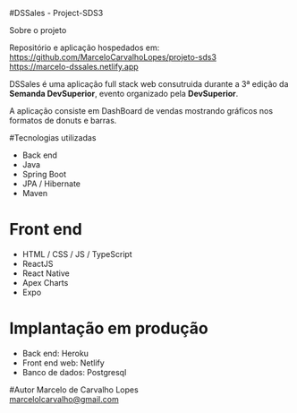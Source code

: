 #DSSales - Project-SDS3

Sobre o projeto

Repositório e aplicação hospedados em: </br>
https://github.com/MarceloCarvalhoLopes/projeto-sds3</br>
https://marcelo-dssales.netlify.app

DSSales é uma aplicação full stack web consutruida durante a 3ª edição da <b>Semanda DevSuperior</b>, evento organizado pela <b>DevSuperior</b>. </br>

A aplicação consiste em DashBoard de vendas mostrando gráficos nos formatos de donuts e barras. </br>


#Tecnologias utilizadas
<ul>
	<li>	Back end</li>
	<li>	Java	</li>
	<li>	Spring Boot </li>
	<li>	JPA / Hibernate </li>
	<li>	Maven </li>
</ul>

#	Front end 
<ul>	
	<li>	HTML / CSS / JS / TypeScript </li>
	<li>	ReactJS </li>
	<li>	React Native </li>
	<li>	Apex Charts </li>
	<li>	Expo </li>
</ul>

#	Implantação em produção 
<ul>	
	<li>	Back end: Heroku </li>
	<li>	Front end web: Netlify </li>
	<li>	Banco de dados: Postgresql </li>
</ul>

#Autor
Marcelo de Carvalho Lopes</br>
marcelolcarvalho@gmail.com


